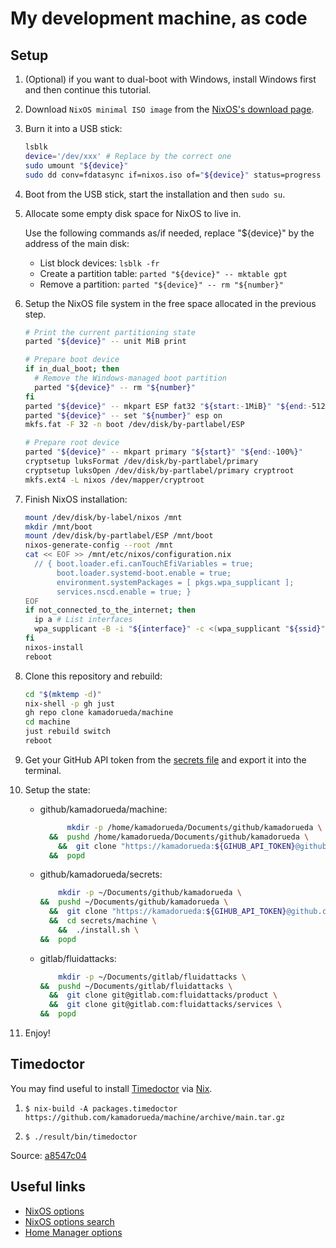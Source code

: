 # My development machine, as code

## Setup

1. (Optional) if you want to dual-boot with Windows,
    install Windows first and then continue this tutorial.

1. Download `NixOS minimal ISO image` from the
    [NixOS's download page](https://nixos.org/download).

1. Burn it into a USB stick:

    ```bash
    lsblk
    device='/dev/xxx' # Replace by the correct one
    sudo umount "${device}"
    sudo dd conv=fdatasync if=nixos.iso of="${device}" status=progress
    ```

1. Boot from the USB stick, start the installation and then `sudo su`.

1. Allocate some empty disk space for NixOS to live in.

    Use the following commands as/if needed,
    replace "${device}" by the address of the main disk:

    - List block devices: `lsblk -fr`
    - Create a partition table: `parted "${device}" -- mktable gpt`
    - Remove a partition: `parted "${device}" -- rm "${number}"`

1. Setup the NixOS file system
    in the free space allocated in the previous step.

    ```bash
    # Print the current partitioning state
    parted "${device}" -- unit MiB print

    # Prepare boot device
    if in_dual_boot; then
      # Remove the Windows-managed boot partition
      parted "${device}" -- rm "${number}"
    fi
    parted "${device}" -- mkpart ESP fat32 "${start:-1MiB}" "${end:-512MiB}"
    parted "${device}" -- set "${number}" esp on
    mkfs.fat -F 32 -n boot /dev/disk/by-partlabel/ESP

    # Prepare root device
    parted "${device}" -- mkpart primary "${start}" "${end:-100%}"
    cryptsetup luksFormat /dev/disk/by-partlabel/primary
    cryptsetup luksOpen /dev/disk/by-partlabel/primary cryptroot
    mkfs.ext4 -L nixos /dev/mapper/cryptroot

1. Finish NixOS installation:

    ```bash
    mount /dev/disk/by-label/nixos /mnt
    mkdir /mnt/boot
    mount /dev/disk/by-partlabel/ESP /mnt/boot
    nixos-generate-config --root /mnt
    cat << EOF >> /mnt/etc/nixos/configuration.nix
      // { boot.loader.efi.canTouchEfiVariables = true;
           boot.loader.systemd-boot.enable = true;
           environment.systemPackages = [ pkgs.wpa_supplicant ];
           services.nscd.enable = true; }
    EOF
    if not_connected_to_the_internet; then
      ip a # List interfaces
      wpa_supplicant -B -i "${interface}" -c <(wpa_supplicant "${ssid}" "{psk}")
    fi
    nixos-install
    reboot
    ```

1. Clone this repository and rebuild:

    ```bash
    cd "$(mktemp -d)"
    nix-shell -p gh just
    gh repo clone kamadorueda/machine
    cd machine
    just rebuild switch
    reboot
    ```

1. Get your GitHub API token from the
    [secrets file](https://github.com/kamadorueda/secrets/blob/master/machine/secrets.sh)
    and export it into the terminal.

1. Setup the state:

    - github/kamadorueda/machine:

      ```bash
            mkdir -p /home/kamadorueda/Documents/github/kamadorueda \
        &&  pushd /home/kamadorueda/Documents/github/kamadorueda \
          &&  git clone "https://kamadorueda:${GIHUB_API_TOKEN}@github.com/kamadorueda/machine" \
        &&  popd
      ```

    - github/kamadorueda/secrets:

      ```bash
          mkdir -p ~/Documents/github/kamadorueda \
      &&  pushd ~/Documents/github/kamadorueda \
        &&  git clone "https://kamadorueda:${GIHUB_API_TOKEN}@github.com/kamadorueda/secrets" \
        &&  cd secrets/machine \
          &&  ./install.sh \
      &&  popd
      ```

    - gitlab/fluidattacks:

      ```bash
          mkdir -p ~/Documents/gitlab/fluidattacks \
      &&  pushd ~/Documents/gitlab/fluidattacks \
        &&  git clone git@gitlab.com:fluidattacks/product \
        &&  git clone git@gitlab.com:fluidattacks/services \
      &&  popd
      ```
1. Enjoy!

## Timedoctor

You may find useful to install [Timedoctor](https://www.timedoctor.com/)
via [Nix](https://nixos.org).

1. `$ nix-build -A packages.timedoctor https://github.com/kamadorueda/machine/archive/main.tar.gz`

2. `$ ./result/bin/timedoctor`

Source: [a8547c04](https://github.com/kamadorueda/machine/commit/a8547c048cfe34bc78475a8c8621b226426b81ab)

## Useful links

- [NixOS options](https://nixos.org/manual/nixos/stable/options.html)
- [NixOS options search](https://search.nixos.org/options)
- [Home Manager options](https://nix-community.github.io/home-manager/options.html)

